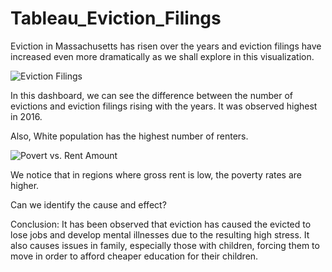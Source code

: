 # Tableau_Eviction_Filings

Eviction in Massachusetts has risen over the years and eviction filings have increased even more dramatically as we shall explore in this visualization. 

![Eviction Filings](https://user-images.githubusercontent.com/46550460/54883815-22c94500-4e40-11e9-9450-bb5ce3edf96b.png)

In this dashboard, we can see the difference between the number of evictions and eviction filings rising with the years.
It was observed highest in 2016. 

Also, White population has the highest number of renters. 

![Povert vs. Rent Amount](https://user-images.githubusercontent.com/46550460/54883801-f57c9700-4e3f-11e9-8e36-0b5a45c99d14.png)

We notice that in regions where gross rent is low, the poverty rates are higher. 

Can we identify the cause and effect? 

Conclusion: It has been observed that eviction has caused the evicted to lose jobs and develop mental illnesses due to the resulting high stress. It also causes issues in family, especially those with children, forcing them to move in order to afford cheaper education for their children.
